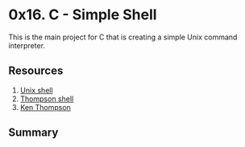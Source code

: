 # 0x16. C - Simple Shell
This is the main project for C that is creating a simple Unix command interpreter.

## Resources
1. [Unix shell](https://en.wikipedia.org/wiki/Unix_shell)
2. [Thompson shell](https://en.wikipedia.org/wiki/Thompson_shell)
3. [Ken Thompson](https://en.wikipedia.org/wiki/Ken_Thompson)

## Summary
